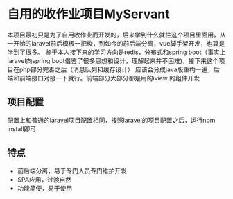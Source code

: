 # 自用的收作业项目MyServant

本项目最初只是为了自用收作业而开发的，后来学到什么就往这个项目里面用，从一开始的laravel前后模板一把梭，到如今的前后端分离，vue脚手架开发，也算是学到了很多。
鉴于本人接下来的学习方向是redis，分布式和spring boot（事实上laravel向spring boot借鉴了很多思想和设计，理解起来并不困难)，接下来这个项目在php部分完善之后（消息队列和缓存设计）
应该会分成java版重构一遍，后端和前端接口对接一下就行。前端部分大部分都是用的iview 的组件开发

## 项目配置
配置上和普通的laravel项目配置相同，按照laravel的项目配置之后，运行npm install即可


## 特点
 - 前后端分离，易于专门人员专门维护开发
 - SPA应用，过渡自然
 - 功能简便，易于使用
 